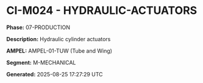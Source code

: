 # CI-M024 - HYDRAULIC-ACTUATORS

**Phase:** 07-PRODUCTION

**Description:** Hydraulic cylinder actuators

**AMPEL:** AMPEL-01-TUW (Tube and Wing)

**Segment:** M-MECHANICAL

**Generated:** 2025-08-25 17:27:29 UTC
